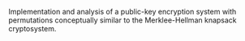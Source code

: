 Implementation and analysis of a public-key encryption system with permutations conceptually similar to the Merklee-Hellman knapsack cryptosystem. 
